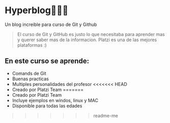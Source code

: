 # Hyperblog🧑🏻‍💻
Un blog increible para curso de Git y Github

>El curso de Git y GitHub es justo lo que necesitaba para aprender mas y querer saber mas de la informacion. Platzi es una de las mejores plataformas :)

## En este curso se aprende:
* Comands de Git
* Buenas practicas
* Multiples personalidades del profesor
<<<<<<< HEAD
* Creado por Platzi Team
=======
* Creado por Platzi Team
* Incluye ejemplos en windos, linux y MAC
* Disponible para todas las edades
>>>>>>> readme-me
